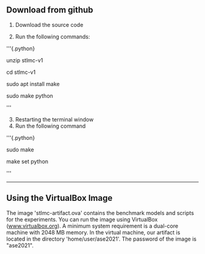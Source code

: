 ## Download from github

1. Download the source code

2. Run the following commands:

'''{.python}

unzip stlmc-v1

cd stlmc-v1

sudo apt install make

sudo make python

'''

3. Restarting the terminal window
4. Run the following command

'''{.python}

sudo make

make set python

'''



---

## Using the VirtualBox Image

The image 'stlmc-artifact.ova' contains the benchmark models and scripts for the experiments. You can run the image using VirtualBox (www.virtualbox.org). A minimum system requirement is a dual-core machine with 2048 MB memory. In the virtual machine, our artifact is located in the directory 'home/user/ase2021'. The password of the image is "ase2021".